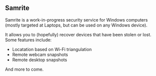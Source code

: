 ## Samrite
Samrite is a work-in-progress security service for Windows computers (mostly targeted at Laptops, but can be used on any Windows device).

It allows you to (hopefully) recover devices that have been stolen or lost. Some features include:
* Locatation based on Wi-Fi triangulation
* Remote webcam snapshots
* Remote desktop snapshots

And more to come.
